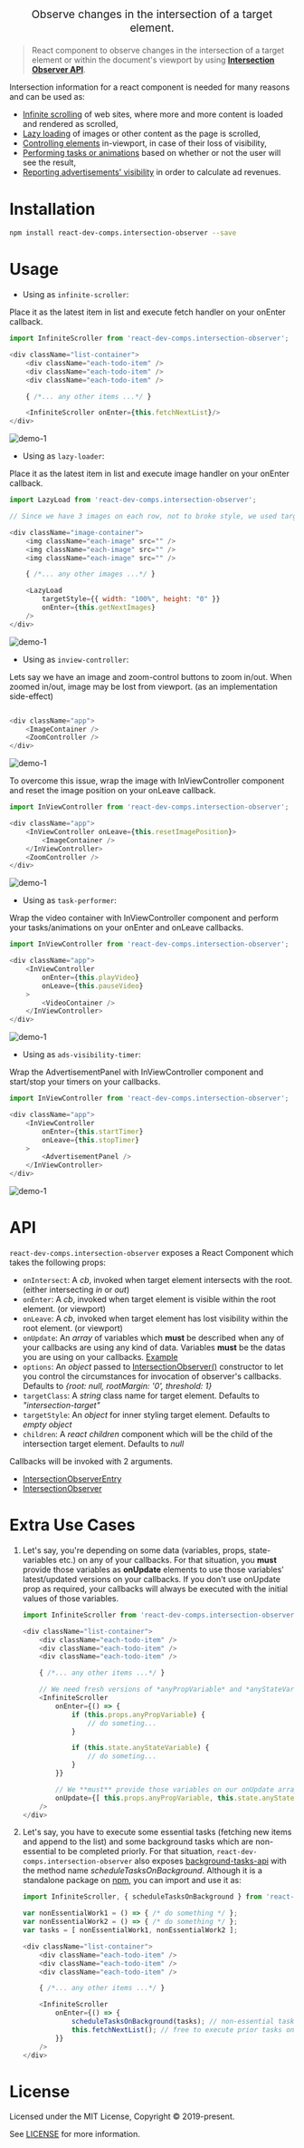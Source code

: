 
<p align="center" style="font-size: 1.2rem;">
    Observe changes in the intersection of a target element.
</p>


>React component to observe changes in the intersection of a target element or within the document's viewport
by using [**Intersection Observer API**](https://developer.mozilla.org/en-US/docs/Web/API/Intersection_Observer_API).

Intersection information for a react component is needed for many reasons and can be used as:

 * [Infinite scrolling](#Usage) of web sites, where more and more content is loaded and rendered as scrolled,
 * [Lazy loading](#Usage) of images or other content as the page is scrolled,
 * [Controlling elements](#Usage) in-viewport, in case of their loss of visibility,
 * [Performing tasks or animations](#Usage) based on whether or not the user will see the result,
 * [Reporting advertisements' visibility](#Usage) in order to calculate ad revenues.

# Installation

```sh
npm install react-dev-comps.intersection-observer --save
```

# Usage

* Using as `infinite-scroller`:

Place it as the latest item in list and execute fetch handler on your onEnter callback.

```js
import InfiniteScroller from 'react-dev-comps.intersection-observer';

<div className="list-container">
    <div className="each-todo-item" />
    <div className="each-todo-item" />
    <div className="each-todo-item" />

    { /*... any other items ...*/ }

    <InfiniteScroller onEnter={this.fetchNextList}/>
</div>
```

![demo-1](./demos/demo-1.gif)

* Using as `lazy-loader`:

Place it as the latest item in list and execute image handler on your onEnter callback.

```js
import LazyLoad from 'react-dev-comps.intersection-observer';

// Since we have 3 images on each row, not to broke style, we used targetStyle prop.

<div className="image-container">
    <img className="each-image" src="" />
    <img className="each-image" src="" />
    <img className="each-image" src="" />

    { /*... any other images ...*/ }

    <LazyLoad
        targetStyle={{ width: "100%", height: "0" }}
        onEnter={this.getNextImages}
    />
</div>
```

![demo-1](./demos/demo-2.gif)

* Using as `inview-controller`:

Lets say we have an image and zoom-control buttons to zoom in/out.
When zoomed in/out, image may be lost from viewport. (as an implementation side-effect)

```js

<div className="app">
    <ImageContainer />
    <ZoomController />
</div>
```

![demo-1](./demos/demo-3-loose.gif)

To overcome this issue, wrap the image with InViewController component and
reset the image position on your onLeave callback.

```js
import InViewController from 'react-dev-comps.intersection-observer';

<div className="app">
    <InViewController onLeave={this.resetImagePosition}>
        <ImageContainer />
    </InViewController>
    <ZoomController />
</div>
```

![demo-1](./demos/demo-3-controll.gif)

* Using as `task-performer`:

Wrap the video container with InViewController component and
perform your tasks/animations on your onEnter and onLeave callbacks.

```js
import InViewController from 'react-dev-comps.intersection-observer';

<div className="app">
    <InViewController
        onEnter={this.playVideo}
        onLeave={this.pauseVideo}
    >
        <VideoContainer />
    </InViewController>
</div>
```

![demo-1](./demos/demo-4.gif)

* Using as `ads-visibility-timer`:

Wrap the AdvertisementPanel with InViewController component and
start/stop your timers on your callbacks.

```js
import InViewController from 'react-dev-comps.intersection-observer';

<div className="app">
    <InViewController
        onEnter={this.startTimer}
        onLeave={this.stopTimer}
    >
        <AdvertisementPanel />
    </InViewController>
</div>
```

![demo-1](./demos/demo-5.gif)

# API

`react-dev-comps.intersection-observer` exposes a React Component which takes the following props:

* `onIntersect`: A *cb*, invoked when target element intersects with the root. (either intersecting *in* or *out*)
* `onEnter`: A *cb*, invoked when target element is visible within the root element. (or viewport)
* `onLeave`: A *cb*, invoked when target element has lost visibility within the root element. (or viewport)
* `onUpdate`: An *array* of variables which **must** be described when any of your callbacks are using any kind of data.
Variables **must** be the datas you are using on your callbacks. [Example](#Extra-Use-Cases)
* `options`: An *object* passed to
[IntersectionObserver()](https://developer.mozilla.org/en-US/docs/Web/API/IntersectionObserver/IntersectionObserver)
constructor to let you control the circumstances for invocation of observer's callbacks. Defaults to *{root: null, rootMargin: '0', threshold: 1}*
* `targetClass`: A *string* class name for target element. Defaults to *"intersection-target"*
* `targetStyle`: An *object* for inner styling target element. Defaults to *empty object*
* `children`: A *react children* component which will be the child of the intersection target element. Defaults to *null*

Callbacks will be invoked with 2 arguments.
 * [IntersectionObserverEntry](https://developer.mozilla.org/en-US/docs/Web/API/IntersectionObserverEntry)
 * [IntersectionObserver](https://developer.mozilla.org/en-US/docs/Web/API/IntersectionObserver)

# Extra Use Cases

1) Let's say, you're depending on some data (variables, props, state-variables etc.) on any of your callbacks.
For that situation, you **must** provide those variables as **onUpdate** elements to use those variables' latest/updated
versions on your callbacks. If you don't use onUpdate prop as required, your callbacks will always be executed
with the initial values of those variables.

    ```js
    import InfiniteScroller from 'react-dev-comps.intersection-observer';

    <div className="list-container">
        <div className="each-todo-item" />
        <div className="each-todo-item" />
        <div className="each-todo-item" />

        { /*... any other items ...*/ }

        // We need fresh versions of *anyPropVariable* and *anyStateVariable* datas.
        <InfiniteScroller
            onEnter={() => {
                if (this.props.anyPropVariable) {
                    // do someting...
                }

                if (this.state.anyStateVariable) {
                    // do someting...
                }
            }}

            // We **must** provide those variables on our onUpdate array prop.
            onUpdate={[ this.props.anyPropVariable, this.state.anyStateVariable ]}
        />
    </div>
    ```

2) Let's say, you have to execute some essential tasks (fetching new items and append to the list)
and some background tasks which are non-essential to be completed priorly. For that situation,
`react-dev-comps.intersection-observer` also exposes [background-tasks-api](https://github.com/alisaitbilgi/background-tasks-api)
with the method name *scheduleTasksOnBackground*.
Although it is a standalone package on [npm](https://www.npmjs.com/package/background-tasks-api), you can import and use it as:

    ```js
    import InfiniteScroller, { scheduleTasksOnBackground } from 'react-dev-comps.intersection-observer';

    var nonEssentialWork1 = () => { /* do something */ };
    var nonEssentialWork2 = () => { /* do something */ };
    var tasks = [ nonEssentialWork1, nonEssentialWork2 ];

    <div className="list-container">
        <div className="each-todo-item" />
        <div className="each-todo-item" />
        <div className="each-todo-item" />

        { /*... any other items ...*/ }

        <InfiniteScroller
            onEnter={() => {
                scheduleTasksOnBackground(tasks); // non-essential tasks will be executed on idle callbacks.
                this.fetchNextList(); // free to execute prior tasks on main thread.
            }}
        />
    </div>
    ```

# License

Licensed under the MIT License, Copyright © 2019-present.

See [LICENSE](./LICENSE) for more information.
